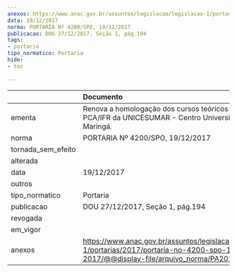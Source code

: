 ```yaml
---
anexos: https://www.anac.gov.br/assuntos/legislacao/legislacao-1/portarias/2017/portaria-no-4200-spo-19-12-2017/@@display-file/arquivo_norma/PA2017-4200.pdf
data: 19/12/2017
norma: PORTARIA Nº 4200/SPO, 19/12/2017
publicacao: DOU 27/12/2017, Seção 1, pág.194
tags:
- portaria
tipo_normatico: Portaria
hide: 
- toc 
 
---
```


|                    | Documento                                                                                                                                            |
|:-------------------|:-----------------------------------------------------------------------------------------------------------------------------------------------------|
| ementa             | Renova a homologação dos cursos teóricos de PP-A e PCA/IFR da UNICESUMAR - Centro Universitário de Maringá.                                          |
| norma              | PORTARIA Nº 4200/SPO, 19/12/2017                                                                                                                     |
| tornada_sem_efeito |                                                                                                                                                      |
| alterada           |                                                                                                                                                      |
| data               | 19/12/2017                                                                                                                                           |
| outros             |                                                                                                                                                      |
| tipo_normatico     | Portaria                                                                                                                                             |
| publicacao         | DOU 27/12/2017, Seção 1, pág.194                                                                                                                     |
| revogada           |                                                                                                                                                      |
| em_vigor           |                                                                                                                                                      |
| anexos             | https://www.anac.gov.br/assuntos/legislacao/legislacao-1/portarias/2017/portaria-no-4200-spo-19-12-2017/@@display-file/arquivo_norma/PA2017-4200.pdf |